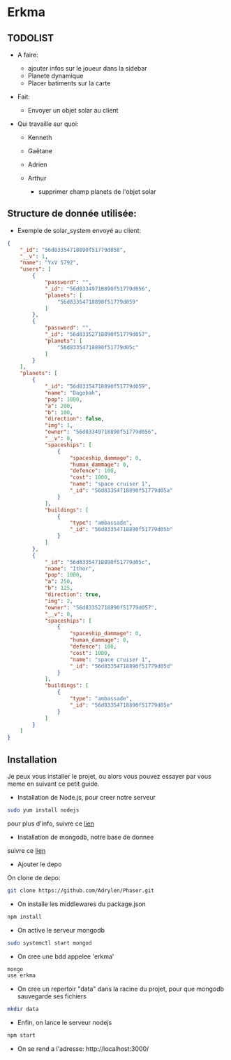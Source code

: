 # Erkma

## TODOLIST

* A faire:
  * ajouter infos sur le joueur dans la sidebar
  * Planete dynamique
  * Placer batiments sur la carte

* Fait:
  * Envoyer un objet solar au client

* Qui travaille sur quoi:

  * Kenneth


  * Gaëtane


  * Adrien


  * Arthur
    * supprimer champ planets de l'objet solar


## Structure de donnée utilisée:

* Exemple de solar_system envoyé au client:
```json
{
    "_id": "56d83354718890f51779d058",
    "__v": 1,
    "name": "YxV 5792",
    "users": [
        {
            "password": "",
            "_id": "56d83349718890f51779d056",
            "planets": [
                "56d83354718890f51779d059"
            ]
        },
        {
            "password": "",
            "_id": "56d83352718890f51779d057",
            "planets": [
                "56d83354718890f51779d05c"
            ]
        }
    ],
    "planets": [
        {
            "_id": "56d83354718890f51779d059",
            "name": "Dagobah",
            "pop": 1000,
            "a": 200,
            "b": 100,
            "direction": false,
            "img": 1,
            "owner": "56d83349718890f51779d056",
            "__v": 0,
            "spaceships": [
                {
                    "spaceship_dammage": 0,
                    "human_dammage": 0,
                    "defence": 100,
                    "cost": 1000,
                    "name": "space cruiser 1",
                    "_id": "56d83354718890f51779d05a"
                }
            ],
            "buildings": [
                {
                    "type": "ambassade",
                    "_id": "56d83354718890f51779d05b"
                }
            ]
        },
        {
            "_id": "56d83354718890f51779d05c",
            "name": "Ithor",
            "pop": 1000,
            "a": 250,
            "b": 125,
            "direction": true,
            "img": 2,
            "owner": "56d83352718890f51779d057",
            "__v": 0,
            "spaceships": [
                {
                    "spaceship_dammage": 0,
                    "human_dammage": 0,
                    "defence": 100,
                    "cost": 1000,
                    "name": "space cruiser 1",
                    "_id": "56d83354718890f51779d05d"
                }
            ],
            "buildings": [
                {
                    "type": "ambassade",
                    "_id": "56d83354718890f51779d05e"
                }
            ]
        }
    ]
}
```

## Installation

Je peux vous installer le projet, ou alors vous pouvez essayer par vous meme en suivant ce petit guide.

 * Installation de Node.js, pour creer notre serveur

```bash
sudo yum install nodejs
```

pour plus d'info, suivre ce [lien](https://docs.npmjs.com/getting-started/installing-node)  

* Installation de mongodb, notre base de donnee

suivre ce [lien](http://www.liquidweb.com/kb/how-to-install-mongodb-on-fedora-20/)

* Ajouter le depo

On clone de depo:
```bash
git clone https://github.com/Adrylen/Phaser.git
```

* On installe les middlewares du package.json
```bash
npm install
```

* On active le serveur mongodb
```bash
sudo systemctl start mongod
```

* On cree une bdd appelee 'erkma'
```bash
mongo
use erkma
```

* On cree un repertoir "data" dans la racine du projet, pour que mongodb sauvegarde ses fichiers
```bash
mkdir data
```

* Enfin, on lance le serveur nodejs
```bash
npm start
```

* On se rend a l'adresse:  http://localhost:3000/

